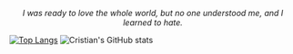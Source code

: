 <p align = "center"><i> I was ready to love the whole world, but no one understood me, and I learned to hate.</i></p>



  <p align = "center">
  
  [![Top Langs](https://github-readme-stats.vercel.app/api/top-langs/?username=CristianBudeanu&layout=compact&show_icons=true&theme=radical)](https://github.com/CristianBudeanu/github-readme-stats)
  ![Cristian's GitHub stats](https://github-readme-stats.vercel.app/api?username=CristianBudeanu&show_icons=true&theme=radical)
  
</p>
